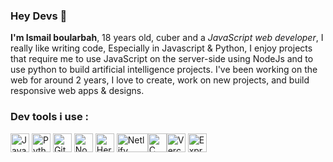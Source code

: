 ### Hey Devs 👋
<strong>I'm Ismail boularbah</strong>, 18 years old, cuber and a <i>JavaScript web developer</i>, I really like writing code, Especially in Javascript & Python, I enjoy projects that require me to use JavaScript on the server-side using NodeJs and to use python to build artificial intelligence projects. I've been working on the web for around 2 years, I love to create, work on new projects, and build responsive web apps & designs.
### Dev tools i use :

<img height="30px" width="30px" src="https://boularbahismail.netlify.app/img/ai/jslogo.svg" title="JavaScript" />  <img height="30px" width="30px" src="https://boularbahismail.netlify.app/img/ai/python.svg" title="Python" />  <img height="30px" width="30px" src="https://boularbahismail.netlify.app/img/ai/git.svg" title="Git" />  <img height="30px" width="30px" src="https://boularbahismail.netlify.app/img/ai/nodejs-icon.svg" title="Node.JS" />  <img height="30px" width="30px" src="https://cdn.iconscout.com/icon/free/png-512/heroku-5-569467.png" title="Heroku" />  <img height="30px" width="50px" src="https://cdn.worldvectorlogo.com/logos/netlify.svg" title="Netlify" /><img height="30px" width="30px" src="https://cdn.iconscout.com/icon/free/png-512/c-programming-569564.png" title="C programming language" /><img height="30px" width="30px" src="https://assets.vercel.com/image/upload/q_auto/front/favicon/vercel/57x57.png" title="Vercel" />  <img height="30px" width="30px" src="https://www.hello-pomelo.com/wp-content/uploads/2019/07/expressjs.png" title="ExpressJS" />
